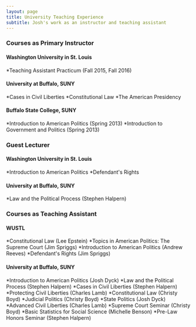 ```yaml
---
layout: page
title: University Teaching Experience
subtitle: Josh's work as an instructor and teaching assistant 
---
```


### Courses as Primary Instructor
#### Washington University in St. Louis
  *Teaching Assistant Practicum (Fall 2015, Fall 2016)

#### University at Buffalo, SUNY
  *Cases in Civil Liberties 
  *Constitutional Law 
  *The American Presidency 

#### Buffalo State College, SUNY
  *Introduction to American Politics (Spring 2013)
  *Introduction to Government and Politics (Spring 2013)



### Guest Lecturer
#### Washington University in St. Louis
  *Introduction to American Politics
  *Defendant's Rights

#### University at Buffalo, SUNY
  *Law and the Political Process (Stephen Halpern)
  
### Courses as Teaching Assistant
#### WUSTL
  *Constitutional Law (Lee Epstein)
  *Topics in American Politics: The Supreme Court (Jim Spriggs)
  *Introduction to American Politics (Andrew Reeves)
  *Defendant's Rights (Jim Spriggs)

#### University at Buffalo, SUNY
  *Introduction to American Politics (Josh Dyck)
  *Law and the Political Process (Stephen Halpern)
  *Cases in Civil Liberties (Stephen Halpern)
  *Protecting Civil Liberties (Charles Lamb)
  *Constitutional Law (Christy Boyd)
  *Judicial Politics (Christy Boyd)
  *State Politics (Josh Dyck)
  *Advanced Civil Liberties (Charles Lamb)
  *Supreme Court Seminar (Christy Boyd)
  *Basic Statistics for Social Science (Michelle Benson)
  *Pre-Law Honors Seminar (Stephen Halpern)
